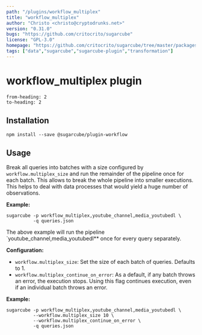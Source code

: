 ```yaml
---
path: "/plugins/workflow_multiplex"
title: "workflow_multiplex"
author: "Christo <christo@cryptodrunks.net>"
version: "0.31.0"
bugs: "https://github.com/critocrito/sugarcube"
license: "GPL-3.0"
homepage: "https://github.com/critocrito/sugarcube/tree/master/packages/plugin-workflow#readme"
tags: ["data","sugarcube","sugarcube-plugin","transformation"]
---
```

# workflow_multiplex plugin

```toc
from-heading: 2
to-heading: 2
```

## Installation

```shell
npm install --save @sugarcube/plugin-workflow
```


## Usage

Break all queries into batches with a size configured by `workflow.multiplex_size` and run the remainder of the pipeline once for each batch. This allows to break the whole pipeline into smaller executions. This helps to deal with data processes that would yield a huge number of observations.

**Example:**

```shell
sugarcube -p workflow_multiplex,youtube_channel,media_youtubedl \
          -q queries.json
```

The above example will run the pipeline \`youtube_channel,media_youtubedl\*\* once for every query separately.

**Configuration:**

-   `workflow.multiplex_size`: Set the size of each batch of queries. Defaults to 1.
-   `workflow.multiplex_continue_on_error`: As a default, if any batch throws an error, the execution stops. Using this flag continues execution, even if an individual batch throws an error.

**Example:**

```shell
sugarcube -p workflow_multiplex,youtube_channel,media_youtubedl \
          --workflow.multiplex_size 10 \
          --workflow.multiplex_continue_on_error \
          -q queries.json
```
